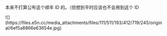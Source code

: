 <p>本来不打算公布这个顺丰 ID 的。（但想到平时应该也不会用到这个 ID</p>
![](https://files.e5n.cc/media_attachments/files/111/511/193/412/719/245/original/6ef5a8866e63654e.jpg)